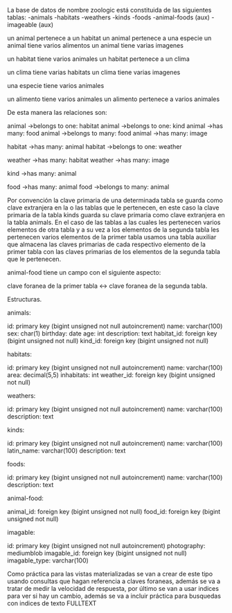 La base de datos de nombre zoologic está constituida de las siguientes tablas:
-animals
-habitats
-weathers
-kinds
-foods
-animal-foods (aux)
-imageable   (aux)

un animal pertenece a un habitat
un animal pertenece a una especie
un animal tiene varios alimentos
un animal tiene varias imagenes

un habitat tiene varios animales
un habitat pertenece a un clima

un clima tiene varias habitats
un clima tiene varias imagenes

una especie tiene varios animales

un alimento tiene varios animales
un alimento pertenece a varios animales

De esta manera las relaciones son:

animal ->belongs to one: habitat
animal ->belongs to one: kind
animal ->has many: food
animal ->belongs to many: food
animal ->has many: image

habitat ->has many: animal
habitat ->belongs to one: weather

weather ->has many: habitat
weather ->has many: image

kind ->has many: animal

food ->has many: animal
food ->belongs to many: animal

Por convención la clave primaria de una determinada tabla se guarda como clave
extranjera en la o las tablas que le pertenecen, en este caso la clave primaria de
la tabla kinds guarda su clave primaria como clave extranjera en la tabla animals.
En el caso de las tablas a las cuales les pertenecen varios elementos de otra tabla
y a su vez a los elementos de la segunda tabla les pertenecen varios elementos de la primer tabla usamos una tabla auxiliar que almacena las claves primarias de cada respectivo elemento de la primer tabla con las claves primarias de los elementos de 
la segunda tabla que le pertenecen.

animal-food tiene un campo con el siguiente aspecto:

clave foranea de la primer tabla <-> clave foranea de la segunda tabla.

Estructuras.

animals:

id:                  primary key (bigint unsigned not null autoincrement)
name:                varchar(100)
sex:                 char(1)
birthday:            date
age:                 int
description:         text
habitat_id:          foreign key (bigint unsigned not null)
kind_id:             foreign key (bigint unsigned not null)

habitats:

id:                  primary key (bigint unsigned not null autoincrement)
name:                varchar(100)
area:                decimal(5,5)
inhabitats:          int
weather_id:          foreign key (bigint unsigned not null)

weathers:  

id:                  primary key (bigint unsigned not null autoincrement)
name:                varchar(100)
description:         text

kinds:

id:                  primary key (bigint unsigned not null autoincrement)
name:                varchar(100)
latin_name:          varchar(100)
description:         text

foods:

id:                  primary key (bigint unsigned not null autoincrement)
name:                varchar(100)
description:         text

animal-food:

animal_id:           foreign key (bigint unsigned not null)
food_id:             foreign key (bigint unsigned not null)

imagable:

id:                  primary key (bigint unsigned not null autoincrement)
photography:         mediumblob
imagable_id:         foreign key (bigint unsigned not null)
imagable_type:       varchar(100)


Como práctica para las vistas materializadas se van a crear de este tipo usando consultas que hagan referencia a claves foraneas,
además se va a tratar de medir la velocidad de respuesta,
por último se van a usar indices para ver si hay un cambio,
además se va a incluir práctica para busquedas con indices de texto FULLTEXT